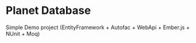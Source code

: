 # Planet Database
Simple Demo project (EntityFramework + Autofac + WebApi + Ember.js + NUnit + Moq)

